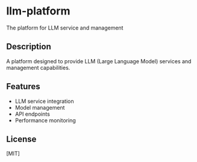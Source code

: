# llm-platform
The platform for LLM service and management

## Description
A platform designed to provide LLM (Large Language Model) services and management capabilities.

## Features
- LLM service integration
- Model management
- API endpoints
- Performance monitoring


## License
[MIT]